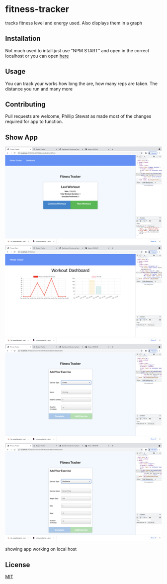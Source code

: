 # fitness-tracker
tracks fitness level and energy used.
Also displays them in a graph




## Installation
Not much used to intall just use "NPM START"
and open in the correct localhost 
or you can open [here](https://fitnesstk.herokuapp.com/)

## Usage

You can track your works how long the are, how many reps are taken.
The distance you run and many more



## Contributing
Pull requests are welcome, Phillip Stewat as made most of the changes required for app to function.
 
## Show App

![opening](img/openpage.png)
![chart](img/chart.png)
![cardio](img/cardio.png)
![weight](img/res.png)

showing app working on local host 

## License
[MIT](https://choosealicense.com/licenses/mit/)

